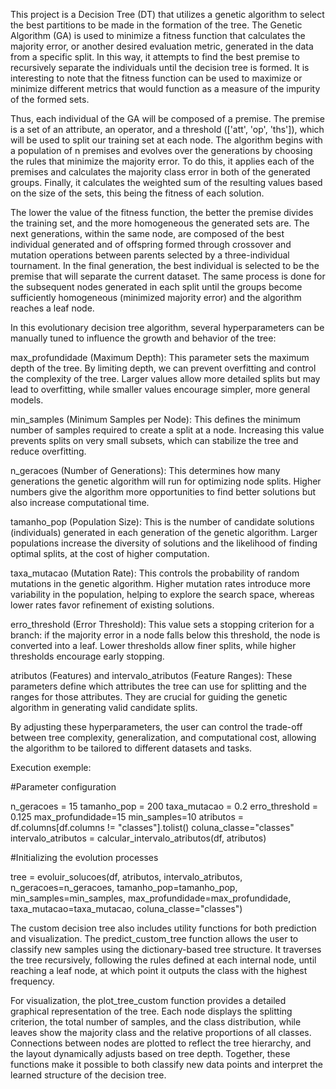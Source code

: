 This project is a Decision Tree (DT) that utilizes a genetic algorithm to select the best partitions to be made in the formation of the tree. The Genetic Algorithm (GA) is used to minimize a fitness function that calculates the majority error, or another desired evaluation metric, generated in the data from a specific split. In this way, it attempts to find the best premise to recursively separate the individuals until the decision tree is formed. It is interesting to note that the fitness function can be used to maximize or minimize different metrics that would function as a measure of the impurity of the formed sets.

Thus, each individual of the GA will be composed of a premise. The premise is a set of an attribute, an operator, and a threshold (['att', 'op', 'ths']), which will be used to split our training set at each node. The algorithm begins with a population of n premises and evolves over the generations by choosing the rules that minimize the majority error. To do this, it applies each of the premises and calculates the majority class error in both of the generated groups. Finally, it calculates the weighted sum of the resulting values based on the size of the sets, this being the fitness of each solution.

The lower the value of the fitness function, the better the premise divides the training set, and the more homogeneous the generated sets are. The next generations, within the same node, are composed of the best individual generated and of offspring formed through crossover and mutation operations between parents selected by a three-individual tournament. In the final generation, the best individual is selected to be the premise that will separate the current dataset. The same process is done for the subsequent nodes generated in each split until the groups become sufficiently homogeneous (minimized majority error) and the algorithm reaches a leaf node.

In this evolutionary decision tree algorithm, several hyperparameters can be manually tuned to influence the growth and behavior of the tree:

max_profundidade (Maximum Depth): This parameter sets the maximum depth of the tree. By limiting depth, we can prevent overfitting and control the complexity of the tree. Larger values allow more detailed splits but may lead to overfitting, while smaller values encourage simpler, more general models.

min_samples (Minimum Samples per Node): This defines the minimum number of samples required to create a split at a node. Increasing this value prevents splits on very small subsets, which can stabilize the tree and reduce overfitting.

n_geracoes (Number of Generations): This determines how many generations the genetic algorithm will run for optimizing node splits. Higher numbers give the algorithm more opportunities to find better solutions but also increase computational time.

tamanho_pop (Population Size): This is the number of candidate solutions (individuals) generated in each generation of the genetic algorithm. Larger populations increase the diversity of solutions and the likelihood of finding optimal splits, at the cost of higher computation.

taxa_mutacao (Mutation Rate): This controls the probability of random mutations in the genetic algorithm. Higher mutation rates introduce more variability in the population, helping to explore the search space, whereas lower rates favor refinement of existing solutions.

erro_threshold (Error Threshold): This value sets a stopping criterion for a branch: if the majority error in a node falls below this threshold, the node is converted into a leaf. Lower thresholds allow finer splits, while higher thresholds encourage early stopping.

atributos (Features) and intervalo_atributos (Feature Ranges): These parameters define which attributes the tree can use for splitting and the ranges for those attributes. They are crucial for guiding the genetic algorithm in generating valid candidate splits.

By adjusting these hyperparameters, the user can control the trade-off between tree complexity, generalization, and computational cost, allowing the algorithm to be tailored to different datasets and tasks.

Execution exemple:

#Parameter configuration

n_geracoes = 15
tamanho_pop = 200
taxa_mutacao = 0.2
erro_threshold = 0.125
max_profundidade=15
min_samples=10
atributos = df.columns[df.columns != "classes"].tolist()
coluna_classe="classes"
intervalo_atributos = calcular_intervalo_atributos(df, atributos)

#Initializing the evolution processes

tree = evoluir_solucoes(df, atributos, intervalo_atributos, n_geracoes=n_geracoes, tamanho_pop=tamanho_pop, min_samples=min_samples, max_profundidade=max_profundidade, taxa_mutacao=taxa_mutacao, coluna_classe="classes")

The custom decision tree also includes utility functions for both prediction and visualization. The predict_custom_tree function allows the user to classify new samples using the dictionary-based tree structure. It traverses the tree recursively, following the rules defined at each internal node, until reaching a leaf node, at which point it outputs the class with the highest frequency.

For visualization, the plot_tree_custom function provides a detailed graphical representation of the tree. Each node displays the splitting criterion, the total number of samples, and the class distribution, while leaves show the majority class and the relative proportions of all classes. Connections between nodes are plotted to reflect the tree hierarchy, and the layout dynamically adjusts based on tree depth. Together, these functions make it possible to both classify new data points and interpret the learned structure of the decision tree.
